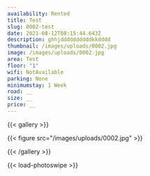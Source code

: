 ```yaml
---
availability: Rented
title: Test
slug: 0002-test
date: 2021-08-12T08:15:44.643Z
description: ghhjddddddddddkkdddd
thumbnail: /images/uploads/0002.jpg
image: /images/uploads/0002.jpg
area: Test
floor: "1"
wifi: NotAvailable
parking: None
minimumstay: 1 Week
road: __
size: __
price: __
---
```

{{< gallery >}}

{{< figure src="/images/uploads/0002.jpg" >}}

{{< /gallery >}}

{{< load-photoswipe >}}